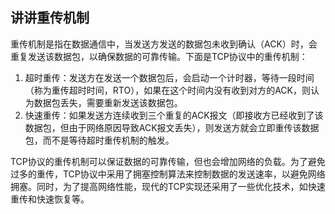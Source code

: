 ## 讲讲重传机制

重传机制是指在数据通信中，当发送方发送的数据包未收到确认（ACK）时，会重复发送该数据包，以确保数据的可靠传输。下面是TCP协议中的重传机制：

1. 超时重传：发送方在发送一个数据包后，会启动一个计时器，等待一段时间（称为重传超时时间，RTO），如果在这个时间内没有收到对方的ACK，则认为数据包丢失，需要重新发送该数据包。
2. 快速重传：如果发送方连续收到三个重复的ACK报文（即接收方已经收到了该数据包，但由于网络原因导致ACK报文丢失），则发送方就会立即重传该数据包，而不是等待超时重传机制的触发。

TCP协议的重传机制可以保证数据的可靠传输，但也会增加网络的负载。为了避免过多的重传，TCP协议中采用了拥塞控制算法来控制数据的发送速率，以避免网络拥塞。同时，为了提高网络性能，现代的TCP实现还采用了一些优化技术，如快速重传和快速恢复等。

